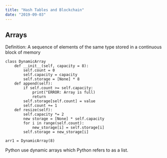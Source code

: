 ```yaml
---
title: "Hash Tables and Blockchain"
date: "2019-09-03"
---
```


## Arrays

Definition: A sequence of elements of the same type stored in a continuous block of memory 

```
class DynamicArray
    def __init__(self, capacity = 8):
        self.count = 0
        self.capacity = capacity
        self.storage = [None] * 8
    def append(self):
        if self.count >= self.capacity:
            print("ERROR: Array is full)
            return
        self.storage[self.count] = value
        self.count += 1
    def resize(self):
        self.capacity *= 2
        new storage = [None] * self.capacity
        for i in range(self.count):
            new_storage[i] = self.storage[i]
        self.storage = new_storage[i]

arr1 = DynamicArray(8)

```

Python use dynamic arrays which Python refers to as a list. 